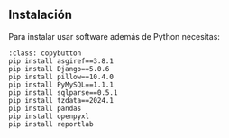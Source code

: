 ## Instalación 

Para instalar usar software además de Python necesitas:

```{code-block}
:class: copybutton
pip install asgiref==3.8.1
pip install Django==5.0.6
pip install pillow==10.4.0
pip install PyMySQL==1.1.1
pip install sqlparse==0.5.1
pip install tzdata==2024.1
pip install pandas
pip install openpyxl
pip install reportlab

```
